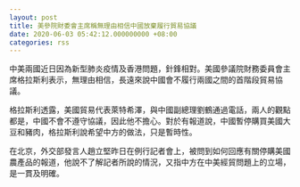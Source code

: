 ```yaml
---
layout: post
title: 美參院財委會主席稱無理由相信中國放棄履行貿易協議
date: 2020-06-03 05:42:12.000000000 +08:00
categories: rss
---
```


中美兩國近日因為新型肺炎疫情及香港問題，針鋒相對。美國參議院財務委員會主席格拉斯利表示，無理由相信，長遠來說中國會不履行兩國之間的首階段貿易協議。

格拉斯利透露，美國貿易代表萊特希澤，與中國副總理劉鶴通過電話，兩人的觀點都是，中國不會不遵守協議，因此他不擔心。對於有報道說，中國暫停購買美國大豆和豬肉，格拉斯利說希望中方的做法，只是暫時性。

在北京，外交部發言人趙立堅昨日在例行記者會上，被問到如何回應有關停購美國農產品的報道，他說不了解記者所說的情況，又指中方在中美經貿問題上的立場，是一貫及明確。
